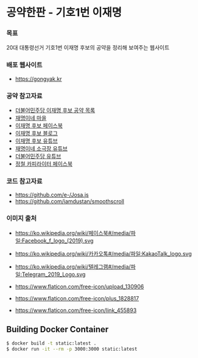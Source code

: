 # 공약한판 - 기호1번 이재명

### 목표
20대 대통령선거 기호1번 이재명 후보의 공약을 정리해 보여주는 웹사이트

### 배포 웹사이트
- https://gongyak.kr

### 공약 참고자료

- [더불어민주당 이재명 후보 공약 목록](https://theminjoo.kr/board/lists/electionpromises)
- [재명이네 마을](https://www.jmleetogether.com/)
- [이재명 후보 페이스북](https://www.facebook.com/jaemyunglee)
- [이재명 후보 블로그](https://blog.naver.com/PostList.naver?blogId=jaemyunglee&from=postList&categoryNo=90&parentCategoryNo=90)
- [이재명 후보 유튜브](https://www.youtube.com/channel/UCNJM6dqu70Qr6VaseiW1Org)
- [재명이네 소극장 유튜브](https://www.youtube.com/channel/UCvDMM_L2U4aSd396zXzKhlQ)
- [더불어민주당 유튜브](https://www.youtube.com/c/dailyminjoo)
- [정철 카피라이터 페이스북](https://www.facebook.com/cwjccwjc)

### 코드 참고자료
- https://github.com/e-/Josa.js
- https://github.com/iamdustan/smoothscroll

### 이미지 출처
- https://ko.wikipedia.org/wiki/페이스북#/media/파일:Facebook_f_logo_(2019).svg
- https://ko.wikipedia.org/wiki/카카오톡#/media/파일:KakaoTalk_logo.svg
- https://ko.wikipedia.org/wiki/텔레그램#/media/파일:Telegram_2019_Logo.svg

- https://www.flaticon.com/free-icon/upload_130906
- https://www.flaticon.com/free-icon/plus_1828817
- https://www.flaticon.com/free-icon/link_455893


## Building Docker Container
```zsh
$ docker build -t static:latest .
$ docker run -it --rm -p 3000:3000 static:latest
```
